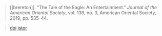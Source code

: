 > [[brereton]]. “The Tale of the Eagle: An Entertainment.” _Journal of the American Oriental Society_, vol. 139, no. 3, American Oriental Society, 2019, pp. 535–44.

> [doi](https://doi.org/10.7817/jameroriesoci.139.3.0535)
> [jstor](https://www.jstor.org/stable/10.7817/jameroriesoci.139.3.0535)